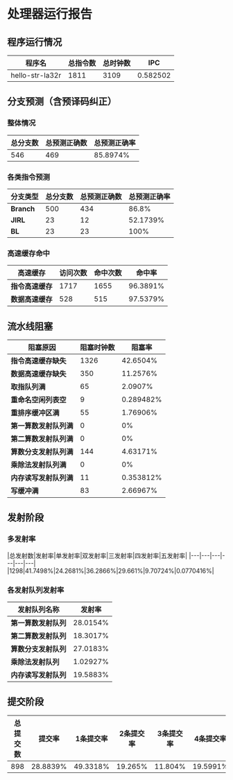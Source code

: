# 处理器运行报告
## 程序运行情况
|程序名|总指令数|总时钟数|IPC|
|---|---|---|---|
|hello-str-la32r|1811|3109|0.582502|

## 分支预测（含预译码纠正）
### 整体情况
|总分支数|总预测正确数|总预测正确率|
|---|---|---|
|546|469|85.8974%|

### 各类指令预测
|分支类型|总分支数|总预测正确数|总预测正确率|
|---|---|---|---|
|**Branch**| 500 | 434 | 86.8%|
|**JIRL**| 23 | 12 | 52.1739%|
|**BL**| 23 | 23 | 100%|

### 高速缓存命中
|高速缓存|访问次数|命中次数|命中率|
|---|---|---|---|
|**指令高速缓存**| 1717 | 1655 | 96.3891%|
|**数据高速缓存**| 528 | 515 | 97.5379%|
## 流水线阻塞
|阻塞原因|阻塞时钟数|阻塞率|
|---|---|---|
|**指令高速缓存缺失**| 1326 | 42.6504%|
|**数据高速缓存缺失**| 350 | 11.2576%|
|**取指队列满**| 65 | 2.0907%|
|**重命名空闲列表空**|9 | 0.289482%|
|**重排序缓冲区满**|55 | 1.76906%|
|**第一算数发射队列满**|0 | 0%|
|**第二算数发射队列满**|0 | 0%|
|**算数分支发射队列满**|144 | 4.63171%|
|**乘除法发射队列满**|0 | 0%|
|**内存读写发射队列满**|11 | 0.353812%|
|**写缓冲满**|83 | 2.66967%|

## 发射阶段
### 多发射率
|总发射数|发射率|单发射率|双发射率|三发射率|四发射率|五发射率|
|---|---|---|---|---|---|
|1298|41.7498%|24.2681%|36.2866%|29.661%|9.70724%|0.0770416%|

### 各发射队列发射率
|发射队列名称|发射率|
|---|---|
|**第一算数发射队列**|28.0154%|
|**第二算数发射队列**|18.3017%|
|**算数分支发射队列**|27.0183%|
|**乘除法发射队列**|1.02927%|
|**内存读写发射队列**|19.5883%|

## 提交阶段
|总提交数|提交率|1条提交率|2条提交率|3条提交率|4条提交率|
|---|---|---|---|---|---|
|898|28.8839%|49.3318%|19.265%|11.804%|19.5991%|
